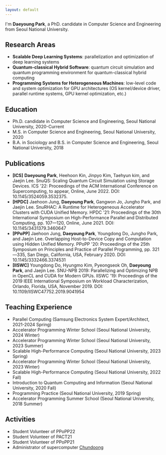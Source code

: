```yaml
---
layout: default
---
```


I'm **Daeyoung Park**, a PhD. candidate in Computer Science and Engineering from Seoul National University.

## Research Areas
* **Scalable Deep Learning Systems**: parallelization and optimization of deep learning systems
* **Quantum-classical Hybrid Software**: quantum circuit simulation and quantum programming environment for quantum-classical hybrid computing
* **Programming Systems for Heterogeneous Machines**: low-level code and system optimization for GPU architectures (OS kernel/device driver, parallel runtime systems, GPU kernel optimization, etc.)

## Education
* Ph.D. candidate in Computer Science and Engineering, Seoul National University, 2020-Current
* M.S. in Computer Science and Engineering, Seoul National University, 2020
* B.A. in Sociology and B.S. in Computer Science and Engineering, Seoul National University, 2018

## Publications
- **[ICS]** **Daeyoung Park**, Heehoon Kin, Jinpyo Kim, Taehyun kim, and Jaejin Lee. SnuQS: Scaling Quantum Circuit Simulation using Storage Devices. ICS '22: Proceedings of the ACM International Conference on Supercomputing, to appear, Online, June 2022. DOI: 10.1145/3524059.3532375.
- **[HPDC]** Jaehoon Jung, **Daeyoung Park**, Gangwon Jo, Jungho Park, and Jaejin Lee. SnuRHAC: A Runtime for Heterogeneous Accelerator Clusters with CUDA Unified Memory. HPDC '21: Proceedings of the 30th International Symposium on High-Performance Parallel and Distributed Computing, pp. 107—120, Online, June 2021. DOI: 10.1145/3431379.3460647
- **[PPoPP]** Jaehoon Jung, **Daeyoung Park**, Youngdong Do, Jungho Park, and Jaejin Lee. Overlapping Host-to-Device Copy and Computation using Hidden Unified Memory. PPoPP '20: Proceedings of the 25th Symposium on Principles and Practice of Parallel Programming, pp. 321—335, San Diego, California, USA, February 2020. DOI: 10.1145/3332466.3374531
- **[IISWC]** Youngdong Do, Hyungmo Kim, Pyeongseok Oh, **Daeyoung Park**, and Jaejin Lee. SNU-NPB 2019: Parallelizing and Optimizing NPB in OpenCL and CUDA for Modern GPUs. IISWC '19: Proceedings of the 2019 IEEE International Symposium on Workload Characterization, Orlando, Florida, USA, November 2019. DOI: 10.1109/IISWC47752.2019.9041954

## Teaching Experience
* Parallel Computing (Samsung Electronics System Expert/Architect, 2021-2024 Spring)
* Accelerator Programming Winter School (Seoul National University, 2024 Winter)
* Accelerator Programming Winter School (Seoul National University, 2023 Summer)
* Scalable High-Performance Computing (Seoul National University, 2023 Spring)
* Accelerator Programming Winter School (Seoul National University, 2023 Winter)
* Scalable High-Performance Computing (Seoul National University, 2022 Fall)
* Introduction to Quantum Computing and Information (Seoul National University, 2020 Fall)
* Programming Practice (Seoul National University, 2019 Spring)
* Accelerator Programming Summer School (Seoul National University, 2018 Summer)

## Activities
- Student Volunteer of PPoPP22
- Student Volunteer of PACT21
- Student Volunteer of PPoPP21
- Administrator of supercomputer [Chundoong](http://chundoong.snu.ac.kr/)
